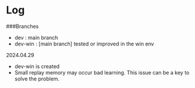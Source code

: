 # Log

###Branches
- dev : main branch
- dev-win : [main branch] tested or improved in the win env


2024.04.29
- dev-win is created
- Small replay memory may occur bad learning. This issue can be a key to solve the problem.